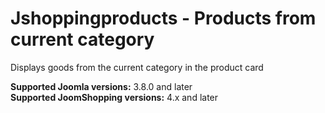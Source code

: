 # Jshoppingproducts - Products from current category
Displays goods from the current category in the product card

**Supported Joomla versions:** 3.8.0 and later  
**Supported JoomShopping versions:** 4.x and later 